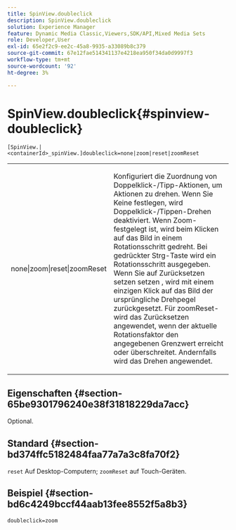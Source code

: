 ```yaml
---
title: SpinView.doubleclick
description: SpinView.doubleclick
solution: Experience Manager
feature: Dynamic Media Classic,Viewers,SDK/API,Mixed Media Sets
role: Developer,User
exl-id: 65e2f2c9-ee2c-45a8-9935-a33089b8c379
source-git-commit: 67e12fae514341137e4218ea950f34da0d9997f3
workflow-type: tm+mt
source-wordcount: '92'
ht-degree: 3%

---
```


# SpinView.doubleclick{#spinview-doubleclick}

`[SpinView.|<containerId>_spinView.]doubleclick=none|zoom|reset|zoomReset`

<table id="table_2D828A5750644B9CB95A2989C36F15F1"> 
 <tbody> 
  <tr> 
   <td colname="col1"> <p> <span class="codeph"> none|zoom|reset|zoomReset </span> </p> </td> 
   <td colname="col2"> <p> Konfiguriert die Zuordnung von Doppelklick-/Tipp-Aktionen, um Aktionen zu drehen. Wenn Sie Keine <span class="codeph"> festlegen, wird </span> Doppelklick-/Tippen-Drehen deaktiviert. Wenn <span class="codeph"> Zoom-</span> festgelegt ist, wird beim Klicken auf das Bild in einem Rotationsschritt gedreht. Bei gedrückter Strg-Taste wird ein Rotationsschritt ausgegeben. Wenn Sie auf <span class="codeph"> Zurücksetzen setzen setzen </span>, wird mit einem einzigen Klick auf das Bild der ursprüngliche Drehpegel zurückgesetzt. Für <span class="codeph"> zoomReset-</span> wird das Zurücksetzen angewendet, wenn der aktuelle Rotationsfaktor den angegebenen Grenzwert erreicht oder überschreitet. Andernfalls wird das Drehen angewendet. </p> </td> 
  </tr> 
 </tbody> 
</table>

## Eigenschaften {#section-65be9301796240e38f31818229da7acc}

Optional.

## Standard {#section-bd374ffc5182484faa77a7a3c8fa70f2}

`reset` Auf Desktop-Computern; `zoomReset` auf Touch-Geräten.

## Beispiel {#section-bd6c4249bccf44aab13fee8552f5a8b3}

`doubleclick=zoom`
